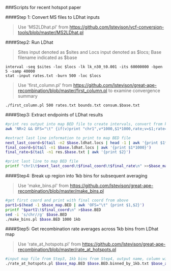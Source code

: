 ###Scripts for recent hotspot paper

####Step 1: Convert MS files to LDhat inputs
>Use 'MS2LDhat.pl' from https://github.com/lstevison/vcf-conversion-tools/blob/master/MS2LDhat.pl

####Step2: Run LDhat 
>Sites input denoted as $sites and Locs input denoted as $locs; Base filename indicated as $base

```
interval -seq $sites -loc $locs -lk lk_n30_t0.001 -its 60000000 -bpen 5 -samp 40000
stat -input rates.txt -burn 500 -loc $locs
```

>Use 'first_column.pl' from https://github.com/lstevison/great-ape-recombination/blob/master/first_column.pl to examine convergence summary
```
./first_column.pl 500 rates.txt bounds.txt consum.$base.txt
```

####Step3: Extract endpoints of LDhat results

```sh
#print res output into map BED file to create intervals, convert from kb to bp format
awk 'NR>2 && OFS="\t" {if(v)print "chr1",v*1000,$1*1000,rate;v=$1;rate=$2}' res.$base.txt >$base_map.BED

#extract last line information to print to map BED file
next_last_coord=$(tail -n2 $base.ldhat.locs | head -1 | awk '{print $1*1000}')
final_coord=$(tail -n1 $base.ldhat.locs | awk '{print $1*1000}')
final_rate=$(tail -n1 res.$base.txt | awk '{print $2}')

#print last line to map BED file
printf "chr1\t$next_last_coord\t$final_coord\t$final_rate\n" >>$base_map.BED
```

####Step4: Break up region into 1kb bins for subsequent averaging
>Use 'make_bins.pl' from https://github.com/lstevison/great-ape-recombination/blob/master/make_bins.pl

```sh
#get first coord and print with final coord from above
part1=$(head -1 $base_map.BED | awk 'OFS="\t" {print $1,$2}')
printf "$part1\t$final_coord\n" >$base.BED
sed -i 's/chr//g' $base.BED
./make_bins.pl $base.BED 1000 1kb
```

####Step5: Get recombination rate averages across 1kb bins from LDhat map
>Use 'rate_at_hotspots.pl' from https://github.com/lstevison/great-ape-recombination/blob/master/rate_at_hotspots.pl
```sh
#input map file from Step3, 1kb bins from Step4, output name, column with coordinates, column with rates, and coordinate format
./rate_at_hotspots.pl $base_map.BED $base.BED.binned_by_1kb.txt $base_averaged.txt 0 3 bp
```
